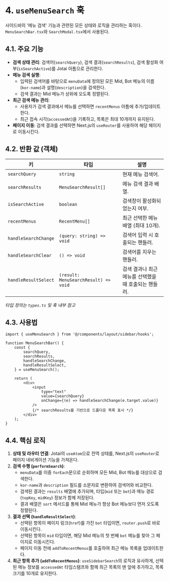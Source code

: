 # 4. `useMenuSearch` 훅

사이드바의 '메뉴 검색' 기능과 관련된 모든 상태와 로직을 관리하는 훅이다. `MenuSearchBar.tsx`와 `SearchModal.tsx`에서 사용된다.

## 4.1. 주요 기능

- **검색 상태 관리**: 검색어(`searchQuery`), 검색 결과(`searchResults`), 검색 활성화 여부(`isSearchActive`)를 Jotai 아톰으로 관리한다.
- **메뉴 검색 실행**:
  - 입력된 검색어를 바탕으로 `menuData`에 정의된 모든 Mid, Bot 메뉴의 이름(`kor-name`)과 설명(`description`)을 검색한다.
  - 검색 결과는 Mid 메뉴가 상위에 오도록 정렬된다.
- **최근 검색 메뉴 관리**:
  - 사용자가 검색 결과에서 메뉴를 선택하면 `recentMenus` 아톰에 추가/업데이트한다.
  - 최근 접속 시각(`accessedAt`)을 기록하고, 목록은 최대 10개까지 유지된다.
- **페이지 이동**: 검색 결과를 선택하면 Next.js의 `useRouter`를 사용하여 해당 페이지로 이동시킨다.

## 4.2. 반환 값 (객체)

| 키 | 타입 | 설명 |
| --- | --- | --- |
| `searchQuery` | `string` | 현재 메뉴 검색어. |
| `searchResults` | `MenuSearchResult[]` | 메뉴 검색 결과 배열. |
| `isSearchActive` | `boolean` | 검색창이 활성화되었는지 여부. |
| `recentMenus` | `RecentMenu[]` | 최근 선택한 메뉴 배열 (최대 10개). |
| `handleSearchChange` | `(query: string) => void` | 검색어 입력 시 호출되는 핸들러. |
| `handleSearchClear` | `() => void` | 검색어를 지우는 핸들러. |
| `handleResultSelect` | `(result: MenuSearchResult) => void` | 검색 결과나 최근 메뉴를 선택했을 때 호출되는 핸들러. |

*타입 정의는 `types.ts` 및 훅 내부 참고*

## 4.3. 사용법

```tsx
import { useMenuSearch } from '@/components/layout/sidebar/hooks';

function MenuSearchBar() {
    const {
        searchQuery,
        searchResults,
        handleSearchChange,
        handleResultSelect,
    } = useMenuSearch();

    return (
        <div>
            <input
                type="text"
                value={searchQuery}
                onChange={(e) => handleSearchChange(e.target.value)}
            />
            {/* searchResults를 기반으로 드롭다운 목록 표시 */}
        </div>
    );
}
```

## 4.4. 핵심 로직

1. **상태 및 라우터 연결**: Jotai의 `useAtom`으로 전역 상태를, Next.js의 `useRouter`로 페이지 네비게이션 기능을 가져온다.
2. **검색 수행 (`performSearch`)**:
   - `menuData`를 이중 `forEach`문으로 순회하며 모든 Mid, Bot 메뉴를 대상으로 검색한다.
   - `kor-name`과 `description` 필드를 소문자로 변환하여 검색어와 비교한다.
   - 검색된 결과는 `results` 배열에 추가되며, 타입(`mid` 또는 `bot`)과 메뉴 경로(`topKey`, `midKey`) 정보가 함께 저장된다.
   - 결과 배열은 `sort` 메서드를 통해 Mid 메뉴가 항상 Bot 메뉴보다 먼저 오도록 정렬된다.
3. **결과 선택 (`handleResultSelect`)**:
   - 선택된 항목이 페이지 링크(`href`)를 가진 `bot` 타입이면, `router.push`로 바로 이동시킨다.
   - 선택된 항목이 `mid` 타입이면, 해당 Mid 메뉴의 첫 번째 `bot` 메뉴를 찾아 그 페이지로 이동시킨다.
   - 페이지 이동 전에 `addToRecentMenus`를 호출하여 최근 메뉴 목록을 업데이트한다.
4. **최근 항목 추가 (`addToRecentMenus`)**: `useSidebarSearch`의 로직과 유사하게, 선택된 메뉴 정보를 `accessedAt` 타임스탬프와 함께 최근 목록의 맨 앞에 추가하고, 목록 크기를 10개로 유지한다.
